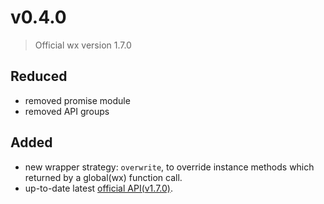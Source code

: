 # v0.4.0

> Official wx version 1.7.0

## Reduced

- removed promise module
- removed API groups

## Added

- new wrapper strategy: `overwrite`, to override instance methods which returned by a global(wx) function call.
- up-to-date latest [official API(v1.7.0)](https://mp.weixin.qq.com/debug/wxadoc/dev/devtools/uplog.html).
